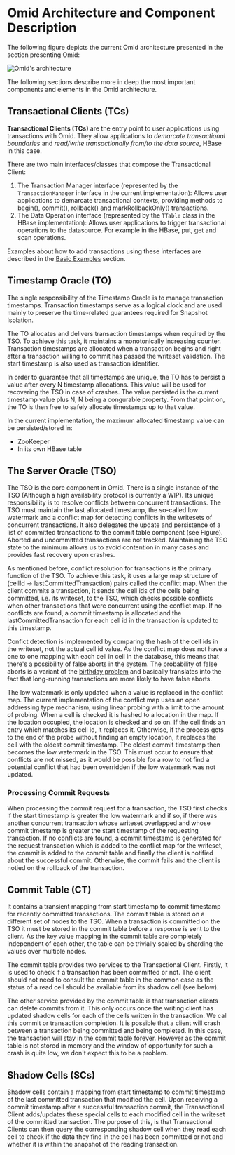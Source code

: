<!--
  Licensed under the Apache License, Version 2.0 (the "License");
  you may not use this file except in compliance with the License.
  You may obtain a copy of the License at

      http://www.apache.org/licenses/LICENSE-2.0

  Unless required by applicable law or agreed to in writing, software
  distributed under the License is distributed on an "AS IS" BASIS,
  WITHOUT WARRANTIES OR CONDITIONS OF ANY KIND, either express or implied.
  See the License for the specific language governing permissions and
  limitations under the License.
-->
# Omid Architecture and Component Description

The following figure depicts the current Omid architecture presented in the section presenting Omid:

![Omid's architecture](images/architecture.png)

The following sections describe more in deep the most important components and elements in the Omid architecture.

## Transactional Clients (TCs)
**Transactional Clients (TCs)** are the entry point to user applications using transactions with Omid. They allow 
applications to *demarcate transactional boundaries* and *read/write transactionally from/to the data source*, 
HBase in this case.

There are two main interfaces/classes that compose the Transactional Client:

1. The Transaction Manager interface (represented by the `TransactionManager` interface in the current implementation): 
Allows user applications to demarcate transactional contexts, providing methods to begin(), commit(), rollback() 
and markRollbackOnly() transactions.
2. The Data Operation interface (represented by the `TTable` class in the HBase implementation): Allows user applications 
to trigger transactional operations to the datasource. For example in the HBase, put, get and scan operations.
  
Examples about how to add transactions using these interfaces are described in the [Basic Examples](basic-examples.html) section.

## Timestamp Oracle (TO)
The single responsibility of the Timestamp Oracle is to manage transaction timestamps. Transaction timestamps serve as a 
logical clock and are used mainly to preserve the time-related guarantees required for Snapshot Isolation.

The TO allocates and delivers transaction timestamps when required by the TSO. To achieve this task, it maintains a 
monotonically increasing counter. Transaction timestamps are allocated when a transaction begins and right after a transaction 
willing to commit has passed the writeset validation. The start timestamp is also used as transaction identifier. 

In order to guarantee that all timestamps are unique, the TO has to persist a value after every N timestamp allocations. This 
value will be used for recovering the TSO in case of crashes. The value persisted is the current timestamp value plus N, N being 
a congurable property. From that point on, the TO is then free to safely allocate timestamps up to that value.

In the current implementation, the maximum allocated timestamp value can be persisted/stored in:

* ZooKeeper
* In its own HBase table

## The Server Oracle (TSO)
The TSO is the core component in Omid. There is a single instance of the TSO (Although a high availability protocol is currently 
a WIP). Its unique responsibility is to resolve conflicts between concurrent transactions. The TSO must maintain the last allocated 
timestamp, the so-called low watermark and a conflict map for detecting conflicts in the writesets of concurrent transactions. It 
also delegates the update and persistence of a list of committed transactions to the commit table component (see Figure). Aborted and 
uncommitted transactions are not tracked. Maintaining the TSO state to the minimum allows us to avoid contention in many cases and 
provides fast recovery upon crashes.

As mentioned before, conflict resolution for transactions is the primary function of the TSO. To achieve this task, it uses a large 
map structure of (cellId -> lastCommittedTransaction) pairs called the conflict map. When the client commits a transaction, it sends 
the cell ids of the cells being committed, i.e. its writeset, to the TSO, which checks possible conflicts when other transactions 
that were concurrent using the conflict map. If no conflicts are found, a commit timestamp is allocated and the lastCommittedTransaction 
for each cell id in the transaction is updated to this timestamp.

Confict detection is implemented by comparing the hash of the cell ids in the writeset, not the actual cell id value. As
the conflict map does not have a one to one mapping with each cell in cell in the database, this means that there's a possibility of 
false aborts in the system. The probability of false aborts is a variant of the [birthday problem](http://en.wikipedia.org/wiki/Birthday_problem) 
and basically translates into the fact that long-running transactions are more likely to have false aborts.

The low watermark is only updated when a value is replaced in the conflict map. The current implementation of the conflict map uses an 
open addressing type mechanism, using linear probing with a limit to the amount of probing. When a cell is checked it is hashed to a 
location in the map. If the location occupied, the location is checked and so on. If the cell finds an entry which matches its cell id, 
it replaces it. Otherwise, if the process gets to the end of the probe without finding an empty location, it replaces the cell with 
the oldest commit timestamp. The oldest commit timestamp then becomes the low watermark in the TSO. This must occur to ensure that 
conflicts are not missed, as it would be possible for a row to not find a potential conflict that had been overridden if the low watermark 
was not updated.

### Processing Commit Requests
When processing the commit request for a transaction, the TSO first checks if the start timestamp is greater the low watermark and if so,
if there was another concurrent transaction whose writeset overlapped and whose commit timestamp is greater the start timestamp of 
the requesting transaction. If no conflicts are found, a commit timestamp is generated for the request transaction which is added 
to the conflict map for the writeset, the commit is added to the commit table and finally the client is notified about the successful 
commit. Otherwise, the commit fails and the client is notied on the rollback of the transaction.

## Commit Table (CT)
It contains a transient mapping from start timestamp to commit timestamp for recently committed transactions. The commit table is 
stored on a different set of nodes to the TSO. When a transaction is committed on the TSO it must be stored in the commit table 
before a response is sent to the client. As the key value mapping in the commit table are completely independent of each other, the 
table can be trivially scaled by sharding the values over multiple nodes.

The commit table provides two services to the Transactional Client. Firstly, it is used to check if a transaction has been committed 
or not. The client should not need to consult the commit table in the common case as the status of a read cell should be available 
from its shadow cell (see below).

The other service provided by the commit table is that transaction clients can delete commits from it. This only occurs once the writing 
client has updated shadow cells for each of the cells written in the transaction. We call this commit or transaction completion. It is 
possible that a client will crash between a transaction being committed and being completed. In this case, the transaction will stay in 
the commit table forever. However as the commit table is not stored in memory and the window of opportunity for such a crash is quite 
low, we don't expect this to be a problem.

## Shadow Cells (SCs)
Shadow cells contain a mapping from start timestamp to commit timestamp of the last committed transaction that modified the cell. Upon 
receiving a commit timestamp after a successful transaction commit, the Transactional Client adds/updates these special cells to each 
modified cell in the writeset of the committed transaction. The purpose of this, is that Transactional Clients can then query the 
corresponding shadow cell when they read each cell to check if the data they find in the cell has been committed or not and whether 
it is within the snapshot of the reading transaction.
